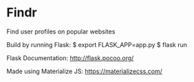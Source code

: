 # Findr
Find user profiles on popular websites

Build by running Flask:
  $ export FLASK_APP=app.py
  $ flask run
  
Flask Documentation:
  http://flask.pocoo.org/

Made using Materialize JS:
  https://materializecss.com/
